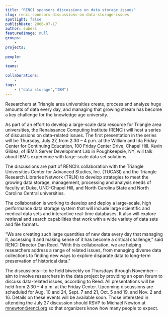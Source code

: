 ```yaml
---
title: "RENCI sponsors discussions on data storage issues"
slug: renci-sponsors-discussions-on-data-storage-issues
spotlight: false
publishDate: 2006-07-17
author: subers
featuredImage: null
groups:
    - 
projects:
    - 
people:
    - 
teams: 
    - 
collaborations:
    - 
tags:
    - ["data storage","IBM"]
---
```

Researchers at Triangle area universities create, process and analyze huge amounts of data every day, and managing that growing stream has become a key challenge for the knowledge age university.  <!--more-->

As part of an effort to develop a large-scale data resource for Triangle area universities, the Renaissance Computing Institute (RENCI) will host a series of discussions on data-related issues. The first presentation in the series will be Thursday, July 27, from 2:30 – 4 p.m. at the William and Ida Friday Center for Continuing Education, 100 Friday Center Drive, Chapel Hill. Kevin Gildea, of IBM’s Server Development Lab in Poughkeepsie, NY, will talk about IBM’s experience with large-scale data set solutions. 

The discussions are part of RENCI’s collaboration with the Triangle Universities Center for Advanced Studies, Inc. (TUCASI) and the Triangle Research Libraries Network (TRLN) to develop strategies to meet the growing data storage, management, processing and analysis needs of faculty at Duke, UNC-Chapel Hill, and North Carolina State and North Carolina Central universities.

The collaboration is working to develop and deploy a large-scale, high performance data storage system that will include large scientific and medical data sets and interactive real-time databases. It also will explore retrieval and search capabilities that work with a wide variety of data sets and file formats.

“We are creating such large quantities of new data every day that managing it, accessing it and making sense of it has become a critical challenge,” said RENCI Director Dan Reed. “With this collaboration, we are helping researchers address a range of related issues, from managing diverse data collections to finding new ways to explore disparate data to long-term preservation of historical data.”

The discussions—to be held biweekly on Thursdays through November—aim to involve researchers in the data project by providing an open forum to discuss data-related issues, according to Reed. All presentations will be held from 2:30 – 4 p.m. at the Friday Center. Upcoming discussions are scheduled for Aug. 10 and 24, Sept. 7 and 21, Oct. 5 and 19, and Nov. 2 and 16. Details on these events will be available soon. Those interested in attending the July 27 discussion should RSVP to Michael Newton at <a href="mailto:mnewton@renci.org">mnewton@renci.org</a> so that organizers know how many people to expect.
